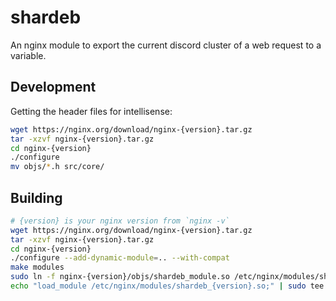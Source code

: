 # shardeb

An nginx module to export the current discord cluster of a web request to a variable.

## Development

Getting the header files for intellisense:

```bash
wget https://nginx.org/download/nginx-{version}.tar.gz
tar -xzvf nginx-{version}.tar.gz
cd nginx-{version}
./configure
mv objs/*.h src/core/
```

## Building

```bash
# {version} is your nginx version from `nginx -v`
wget https://nginx.org/download/nginx-{version}.tar.gz
tar -xzvf nginx-{version}.tar.gz
cd nginx-{version}
./configure --add-dynamic-module=.. --with-compat
make modules
sudo ln -f nginx-{version}/objs/shardeb_module.so /etc/nginx/modules/shardeb_{version}.so
echo "load_module /etc/nginx/modules/shardeb_{version}.so;" | sudo tee -a /etc/nginx/nginx.conf
```
